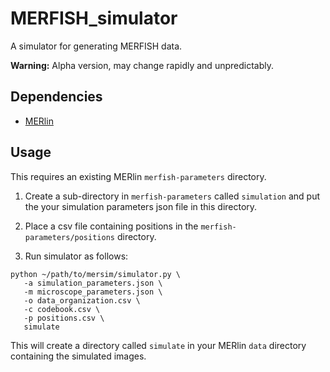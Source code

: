 # MERFISH_simulator

A simulator for generating MERFISH data.

**Warning:** Alpha version, may change rapidly and unpredictably.

## Dependencies

* [MERlin](https://github.com/ZhuangLab/MERlin)

## Usage

This requires an existing MERlin `merfish-parameters` directory.

1. Create a sub-directory in `merfish-parameters` called `simulation`
and put the your simulation parameters json file in this directory.

2. Place a csv file containing positions in the `merfish-parameters/positions` directory.

3. Run simulator as follows:
```
python ~/path/to/mersim/simulator.py \
   -a simulation_parameters.json \
   -m microscope_parameters.json \
   -o data_organization.csv \
   -c codebook.csv \
   -p positions.csv \
   simulate
```

This will create a directory called `simulate` in your MERlin `data` directory containing the simulated images.
